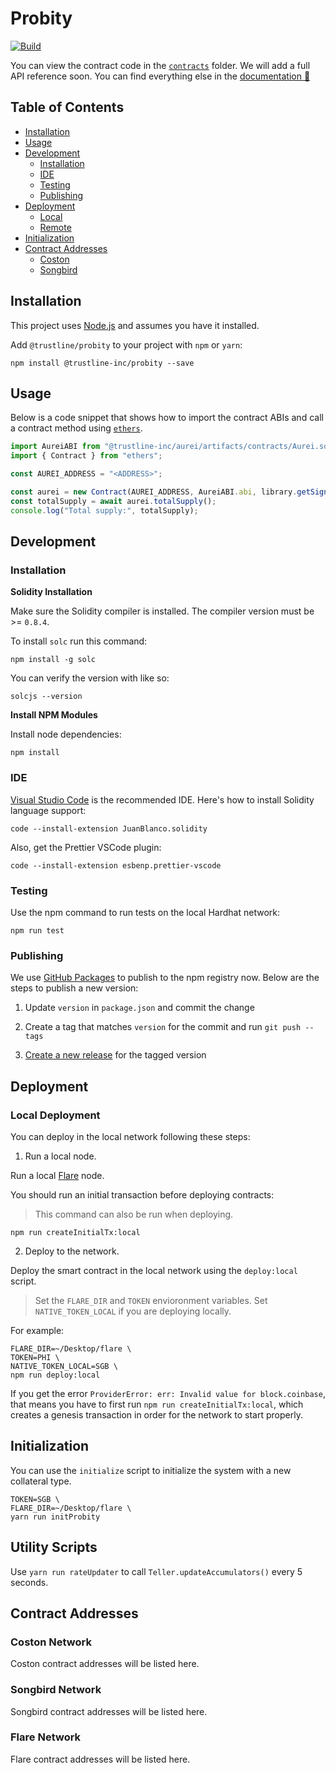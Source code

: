 # Probity

[![Build](https://github.com/trustline-inc/aurei/actions/workflows/build.yml/badge.svg)](https://github.com/trustline-inc/aurei/actions/workflows/build.yml)

You can view the contract code in the [`contracts`](./contracts) folder. We will add a full API reference soon. You can find everything else in the [documentation&nbsp;📖 ](https://docs.trustline.co/trustline/-MX0imPEPxcvrbI-teLl/)

## Table of Contents

<!--ts-->

- [Installation](#installation)
- [Usage](#usage)
- [Development](#development)
  - [Installation](#installation-1)
  - [IDE](#ide)
  - [Testing](#testing)
  - [Publishing](#publishing)
- [Deployment](#deployment)
  - [Local](#local-deployment)
  - [Remote](#remote-deployment)
- [Initialization](#initialization)
- [Contract Addresses](#contract-addresses)
  - [Coston](#coston-network)
  - [Songbird](#songbird-network)
  <!--te-->

## Installation

This project uses [Node.js](https://nodejs.org/en/) and assumes you have it installed.

Add `@trustline/probity` to your project with `npm` or `yarn`:

```
npm install @trustline-inc/probity --save
```

## Usage

Below is a code snippet that shows how to import the contract ABIs and call a contract method using [`ethers`](https://docs.ethers.io/v5/).

```javascript
import AureiABI from "@trustline-inc/aurei/artifacts/contracts/Aurei.sol/Aurei.json";
import { Contract } from "ethers";

const AUREI_ADDRESS = "<ADDRESS>";

const aurei = new Contract(AUREI_ADDRESS, AureiABI.abi, library.getSigner());
const totalSupply = await aurei.totalSupply();
console.log("Total supply:", totalSupply);
```

## Development

### Installation

**Solidity Installation**

Make sure the Solidity compiler is installed. The compiler version must be >= `0.8.4`.

To install `solc` run this command:

```
npm install -g solc
```

You can verify the version with like so:

```
solcjs --version
```

**Install NPM Modules**

Install node dependencies:

```
npm install
```

### IDE

[Visual Studio Code](https://code.visualstudio.com/) is the recommended IDE. Here's how to install Solidity language support:

```
code --install-extension JuanBlanco.solidity
```

Also, get the Prettier VSCode plugin:

```
code --install-extension esbenp.prettier-vscode
```

### Testing

Use the npm command to run tests on the local Hardhat network:

```
npm run test
```

### Publishing

We use [GitHub Packages](https://docs.github.com/en/packages/working-with-a-github-packages-registry/working-with-the-npm-registry) to publish to the npm registry now. Below are the steps to publish a new version:

1. Update `version` in `package.json` and commit the change

2. Create a tag that matches `version` for the commit and run `git push --tags`

3. [Create a new release](https://github.com/trustline-inc/probity/releases/new) for the tagged version

## Deployment

### Local Deployment

You can deploy in the local network following these steps:

1. Run a local node.

Run a local [Flare](https://gitlab.com/flarenetwork/flare) node.

You should run an initial transaction before deploying contracts:

> This command can also be run when deploying.

```
npm run createInitialTx:local
```

2. Deploy to the network.

Deploy the smart contract in the local network using the `deploy:local` script.

> Set the `FLARE_DIR` and `TOKEN` envioronment variables. Set `NATIVE_TOKEN_LOCAL` if you are deploying locally.

For example:

```
FLARE_DIR=~/Desktop/flare \
TOKEN=PHI \
NATIVE_TOKEN_LOCAL=SGB \
npm run deploy:local
```

If you get the error `ProviderError: err: Invalid value for block.coinbase`, that means you have to first run `npm run createInitialTx:local`, which creates a genesis transaction in order for the network to start properly.

## Initialization

You can use the `initialize` script to initialize the system with a new collateral type.

```
TOKEN=SGB \
FLARE_DIR=~/Desktop/flare \
yarn run initProbity
```

## Utility Scripts

Use `yarn run rateUpdater` to call `Teller.updateAccumulators()` every 5 seconds.

## Contract Addresses

### Coston Network

Coston contract addresses will be listed here.

### Songbird Network

Songbird contract addresses will be listed here.

### Flare Network

Flare contract addresses will be listed here.
